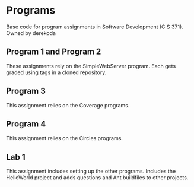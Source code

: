 # Programs
Base code for program assignments in Software Development (C S 371). 
Owned by derekoda

## Program 1 and Program 2
These assignments rely on the SimpleWebServer program. Each gets graded using tags in a cloned repository. 

## Program 3
This assignment relies on the Coverage programs. 

## Program 4
This assignment relies on the Circles programs. 

## Lab 1
This assignment includes setting up the other programs. 
Includes the HelloWorld project and adds questions and Ant buildfiles to other projects.
